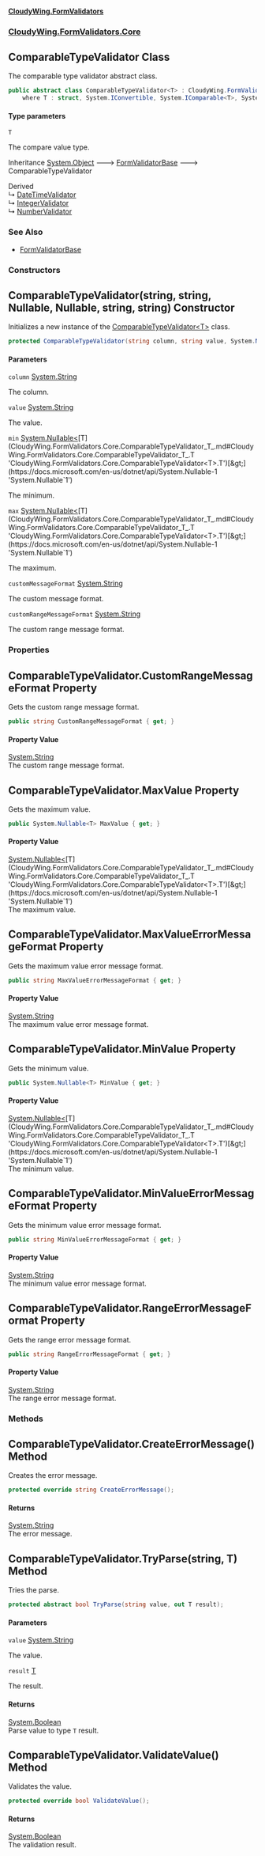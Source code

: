 #### [CloudyWing.FormValidators](index.md 'index')
### [CloudyWing.FormValidators.Core](CloudyWing.FormValidators.Core.md 'CloudyWing.FormValidators.Core')

## ComparableTypeValidator<T> Class

The comparable type validator abstract class.

```csharp
public abstract class ComparableTypeValidator<T> : CloudyWing.FormValidators.Core.FormValidatorBase
    where T : struct, System.IConvertible, System.IComparable<T>, System.IEquatable<T>, System.ValueType, System.ValueType
```
#### Type parameters

<a name='CloudyWing.FormValidators.Core.ComparableTypeValidator_T_.T'></a>

`T`

The compare value type.

Inheritance [System.Object](https://docs.microsoft.com/en-us/dotnet/api/System.Object 'System.Object') &#129106; [FormValidatorBase](CloudyWing.FormValidators.Core.FormValidatorBase.md 'CloudyWing.FormValidators.Core.FormValidatorBase') &#129106; ComparableTypeValidator<T>

Derived  
&#8627; [DateTimeValidator](CloudyWing.FormValidators.DateTimeValidator.md 'CloudyWing.FormValidators.DateTimeValidator')  
&#8627; [IntegerValidator](CloudyWing.FormValidators.IntegerValidator.md 'CloudyWing.FormValidators.IntegerValidator')  
&#8627; [NumberValidator](CloudyWing.FormValidators.NumberValidator.md 'CloudyWing.FormValidators.NumberValidator')

### See Also
- [FormValidatorBase](CloudyWing.FormValidators.Core.FormValidatorBase.md 'CloudyWing.FormValidators.Core.FormValidatorBase')
### Constructors

<a name='CloudyWing.FormValidators.Core.ComparableTypeValidator_T_.ComparableTypeValidator(string,string,System.Nullable_T_,System.Nullable_T_,string,string)'></a>

## ComparableTypeValidator(string, string, Nullable<T>, Nullable<T>, string, string) Constructor

Initializes a new instance of the [ComparableTypeValidator&lt;T&gt;](CloudyWing.FormValidators.Core.ComparableTypeValidator_T_.md 'CloudyWing.FormValidators.Core.ComparableTypeValidator<T>') class.

```csharp
protected ComparableTypeValidator(string column, string value, System.Nullable<T> min=null, System.Nullable<T> max=null, string customMessageFormat=null, string customRangeMessageFormat=null);
```
#### Parameters

<a name='CloudyWing.FormValidators.Core.ComparableTypeValidator_T_.ComparableTypeValidator(string,string,System.Nullable_T_,System.Nullable_T_,string,string).column'></a>

`column` [System.String](https://docs.microsoft.com/en-us/dotnet/api/System.String 'System.String')

The column.

<a name='CloudyWing.FormValidators.Core.ComparableTypeValidator_T_.ComparableTypeValidator(string,string,System.Nullable_T_,System.Nullable_T_,string,string).value'></a>

`value` [System.String](https://docs.microsoft.com/en-us/dotnet/api/System.String 'System.String')

The value.

<a name='CloudyWing.FormValidators.Core.ComparableTypeValidator_T_.ComparableTypeValidator(string,string,System.Nullable_T_,System.Nullable_T_,string,string).min'></a>

`min` [System.Nullable&lt;](https://docs.microsoft.com/en-us/dotnet/api/System.Nullable-1 'System.Nullable`1')[T](CloudyWing.FormValidators.Core.ComparableTypeValidator_T_.md#CloudyWing.FormValidators.Core.ComparableTypeValidator_T_.T 'CloudyWing.FormValidators.Core.ComparableTypeValidator<T>.T')[&gt;](https://docs.microsoft.com/en-us/dotnet/api/System.Nullable-1 'System.Nullable`1')

The minimum.

<a name='CloudyWing.FormValidators.Core.ComparableTypeValidator_T_.ComparableTypeValidator(string,string,System.Nullable_T_,System.Nullable_T_,string,string).max'></a>

`max` [System.Nullable&lt;](https://docs.microsoft.com/en-us/dotnet/api/System.Nullable-1 'System.Nullable`1')[T](CloudyWing.FormValidators.Core.ComparableTypeValidator_T_.md#CloudyWing.FormValidators.Core.ComparableTypeValidator_T_.T 'CloudyWing.FormValidators.Core.ComparableTypeValidator<T>.T')[&gt;](https://docs.microsoft.com/en-us/dotnet/api/System.Nullable-1 'System.Nullable`1')

The maximum.

<a name='CloudyWing.FormValidators.Core.ComparableTypeValidator_T_.ComparableTypeValidator(string,string,System.Nullable_T_,System.Nullable_T_,string,string).customMessageFormat'></a>

`customMessageFormat` [System.String](https://docs.microsoft.com/en-us/dotnet/api/System.String 'System.String')

The custom message format.

<a name='CloudyWing.FormValidators.Core.ComparableTypeValidator_T_.ComparableTypeValidator(string,string,System.Nullable_T_,System.Nullable_T_,string,string).customRangeMessageFormat'></a>

`customRangeMessageFormat` [System.String](https://docs.microsoft.com/en-us/dotnet/api/System.String 'System.String')

The custom range message format.
### Properties

<a name='CloudyWing.FormValidators.Core.ComparableTypeValidator_T_.CustomRangeMessageFormat'></a>

## ComparableTypeValidator<T>.CustomRangeMessageFormat Property

Gets the custom range message format.

```csharp
public string CustomRangeMessageFormat { get; }
```

#### Property Value
[System.String](https://docs.microsoft.com/en-us/dotnet/api/System.String 'System.String')  
The custom range message format.

<a name='CloudyWing.FormValidators.Core.ComparableTypeValidator_T_.MaxValue'></a>

## ComparableTypeValidator<T>.MaxValue Property

Gets the maximum value.

```csharp
public System.Nullable<T> MaxValue { get; }
```

#### Property Value
[System.Nullable&lt;](https://docs.microsoft.com/en-us/dotnet/api/System.Nullable-1 'System.Nullable`1')[T](CloudyWing.FormValidators.Core.ComparableTypeValidator_T_.md#CloudyWing.FormValidators.Core.ComparableTypeValidator_T_.T 'CloudyWing.FormValidators.Core.ComparableTypeValidator<T>.T')[&gt;](https://docs.microsoft.com/en-us/dotnet/api/System.Nullable-1 'System.Nullable`1')  
The maximum value.

<a name='CloudyWing.FormValidators.Core.ComparableTypeValidator_T_.MaxValueErrorMessageFormat'></a>

## ComparableTypeValidator<T>.MaxValueErrorMessageFormat Property

Gets the maximum value error message format.

```csharp
public string MaxValueErrorMessageFormat { get; }
```

#### Property Value
[System.String](https://docs.microsoft.com/en-us/dotnet/api/System.String 'System.String')  
The maximum value error message format.

<a name='CloudyWing.FormValidators.Core.ComparableTypeValidator_T_.MinValue'></a>

## ComparableTypeValidator<T>.MinValue Property

Gets the minimum value.

```csharp
public System.Nullable<T> MinValue { get; }
```

#### Property Value
[System.Nullable&lt;](https://docs.microsoft.com/en-us/dotnet/api/System.Nullable-1 'System.Nullable`1')[T](CloudyWing.FormValidators.Core.ComparableTypeValidator_T_.md#CloudyWing.FormValidators.Core.ComparableTypeValidator_T_.T 'CloudyWing.FormValidators.Core.ComparableTypeValidator<T>.T')[&gt;](https://docs.microsoft.com/en-us/dotnet/api/System.Nullable-1 'System.Nullable`1')  
The minimum value.

<a name='CloudyWing.FormValidators.Core.ComparableTypeValidator_T_.MinValueErrorMessageFormat'></a>

## ComparableTypeValidator<T>.MinValueErrorMessageFormat Property

Gets the minimum value error message format.

```csharp
public string MinValueErrorMessageFormat { get; }
```

#### Property Value
[System.String](https://docs.microsoft.com/en-us/dotnet/api/System.String 'System.String')  
The minimum value error message format.

<a name='CloudyWing.FormValidators.Core.ComparableTypeValidator_T_.RangeErrorMessageFormat'></a>

## ComparableTypeValidator<T>.RangeErrorMessageFormat Property

Gets the range error message format.

```csharp
public string RangeErrorMessageFormat { get; }
```

#### Property Value
[System.String](https://docs.microsoft.com/en-us/dotnet/api/System.String 'System.String')  
The range error message format.
### Methods

<a name='CloudyWing.FormValidators.Core.ComparableTypeValidator_T_.CreateErrorMessage()'></a>

## ComparableTypeValidator<T>.CreateErrorMessage() Method

Creates the error message.

```csharp
protected override string CreateErrorMessage();
```

#### Returns
[System.String](https://docs.microsoft.com/en-us/dotnet/api/System.String 'System.String')  
The error message.

<a name='CloudyWing.FormValidators.Core.ComparableTypeValidator_T_.TryParse(string,T)'></a>

## ComparableTypeValidator<T>.TryParse(string, T) Method

Tries the parse.

```csharp
protected abstract bool TryParse(string value, out T result);
```
#### Parameters

<a name='CloudyWing.FormValidators.Core.ComparableTypeValidator_T_.TryParse(string,T).value'></a>

`value` [System.String](https://docs.microsoft.com/en-us/dotnet/api/System.String 'System.String')

The value.

<a name='CloudyWing.FormValidators.Core.ComparableTypeValidator_T_.TryParse(string,T).result'></a>

`result` [T](CloudyWing.FormValidators.Core.ComparableTypeValidator_T_.md#CloudyWing.FormValidators.Core.ComparableTypeValidator_T_.T 'CloudyWing.FormValidators.Core.ComparableTypeValidator<T>.T')

The result.

#### Returns
[System.Boolean](https://docs.microsoft.com/en-us/dotnet/api/System.Boolean 'System.Boolean')  
Parse value to type `T` result.

<a name='CloudyWing.FormValidators.Core.ComparableTypeValidator_T_.ValidateValue()'></a>

## ComparableTypeValidator<T>.ValidateValue() Method

Validates the value.

```csharp
protected override bool ValidateValue();
```

#### Returns
[System.Boolean](https://docs.microsoft.com/en-us/dotnet/api/System.Boolean 'System.Boolean')  
The validation result.